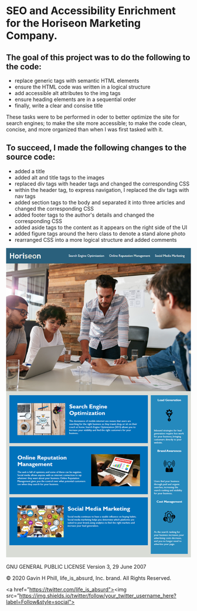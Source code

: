 # SEO and Accessibility Enrichment for the Horiseon  Marketing Company.

## The goal of this project was to do the following to the code:
  * replace generic tags with semantic HTML elements
  * ensure the HTML code was written in a logical structure
  * add accessible alt attributes to the img tags
  * ensure heading elements are in a sequential order
  * finally, write a clear and consise title
 
These tasks were to be performed in oder to better optimize the site for search engines; to make the site more accessible; to make the code clean, concise, and more organized than when I was first tasked with it.

## To succeed, I made the following changes to the source code:

  * added a title
  * added alt and title tags to the images
  * replaced div tags with header tags and changed the corresponding CSS
  * within the header tag, to express navigation, I replaced the div tags with nav tags
  * added section tags to the body and separated it into three articles and changed the corresponding CSS
  * added footer tags to the author's details and changed the corresponding CSS
  * added aside tags to the content as it appears on the right side of the UI
  * added figure tags around the hero class to denote a stand alone photo
  * rearranged CSS into a more logical structure and added comments
  
  
  
  ![Horiseon](https://github.com/carpegavin/Homework-1.0/blob/main/02-Homework/Assets/01-html-css-git-homework-demo.png?raw=true)
  
<p>  
  
GNU GENERAL PUBLIC LICENSE
                   Version 3, 29 June 2007


© 2020 Gavin H Phill, life_is_absurd, Inc. brand. All Rights Reserved.

<a href=”https://twitter.com/life_is_absurd"><img src=”https://img.shields.io/twitter/follow/your_twitter_username_here?label=Follow&style=social"></a>
</p>
